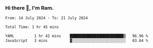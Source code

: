 ### Hi there 👋, I'm Ram.

<!--START_SECTION:waka-->

```txt
From: 14 July 2024 - To: 21 July 2024

Total Time: 1 hr 45 mins

YAML         1 hr 42 mins    ████████████████████████▒   96.96 %
JavaScript   3 mins          ▓░░░░░░░░░░░░░░░░░░░░░░░░   03.04 %
```

<!--END_SECTION:waka-->
